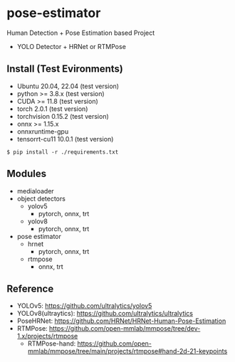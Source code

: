 # pose-estimator
Human Detection + Pose Estimation based Project
- YOLO Detector + HRNet or RTMPose


## Install (Test Evironments)
- Ubuntu 20.04, 22.04 (test version)
- python >= 3.8.x (test version)
- CUDA >= 11.8 (test version)
- torch 2.0.1 (test version)
- torchvision 0.15.2 (test version)
- onnx >= 1.15.x
- onnxruntime-gpu
- tensorrt-cu11 10.0.1 (test version)

```shell
$ pip install -r ./requirements.txt 
```

## Modules
- medialoader
- object detectors
  - yolov5
    - pytorch, onnx, trt
  - yolov8
    - pytorch, onnx, trt
- pose estimator
  - hrnet
    - pytorch, onnx, trt
  - rtmpose
    - onnx, trt

## Reference
- YOLOv5: https://github.com/ultralytics/yolov5
- YOLOv8(ultraytics): https://github.com/ultralytics/ultralytics
- PoseHRNet: https://github.com/HRNet/HRNet-Human-Pose-Estimation
- RTMPose: https://github.com/open-mmlab/mmpose/tree/dev-1.x/projects/rtmpose
  - RTMPose-hand: https://github.com/open-mmlab/mmpose/tree/main/projects/rtmpose#hand-2d-21-keypoints
